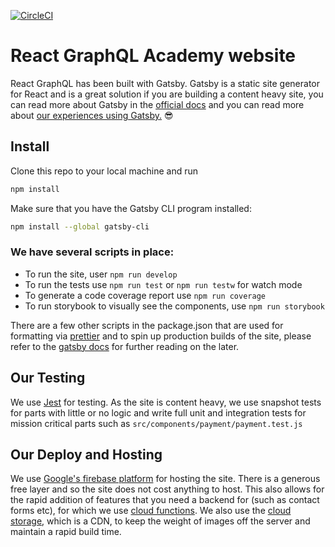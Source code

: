 [![CircleCI](https://circleci.com/gh/reactgraphqlacademy/reactgraphqlacademy.svg?style=svg)](https://circleci.com/gh/reactgraphqlacademy/reactgraphqlacademy)

# React GraphQL Academy website

React GraphQL has been built with Gatsby. Gatsby is a static site generator for React and is a great solution if you are building a content heavy site, you can read more about Gatsby in the [official docs](https://www.gatsbyjs.org/docs/) and you can read more about [our experiences using Gatsby.](https://medium.com/leanjs/the-great-and-not-so-great-gatsbyjs-788b5fb34e77) :sunglasses:

## Install

Clone this repo to your local machine and run

```sh
npm install
```

Make sure that you have the Gatsby CLI program installed:

```sh
npm install --global gatsby-cli
```

### We have several scripts in place:

- To run the site, user `npm run develop`
- To run the tests use `npm run test` or `npm run testw` for watch mode
- To generate a code coverage report use `npm run coverage`
- To run storybook to visually see the components, use `npm run storybook`

There are a few other scripts in the package.json that are used for formatting via [prettier](https://prettier.io/) and to spin up production builds of the site, please refer to the [gatsby docs](https://v1.gatsbyjs.org/) for further reading on the later.

## Our Testing

We use [Jest](https://jestjs.io/) for testing. As the site is content heavy, we use snapshot tests for parts with little or no logic and write full unit and integration tests for mission critical parts such as `src/components/payment/payment.test.js`

## Our Deploy and Hosting

We use [Google's firebase platform](https://firebase.google.com/) for hosting the site. There is a generous free layer and so the site does not cost anything to host. This also allows for the rapid addition of features that you need a backend for (such as contact forms etc), for which we use [cloud functions](https://firebase.google.com/products/functions/). We also use the [cloud storage](https://firebase.google.com/products/storage/), which is a CDN, to keep the weight of images off the server and maintain a rapid build time.
